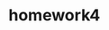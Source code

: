 # homework4

<html>
<title>好難</title>

<head>
    <style>
        .mobile-block {
            width: 375px;
            height: 5866px;
            background-color: #f1f1f1;
        }

        .header {
            width: 335px;
            padding: 20px;
            display: flex;
            flex-direction: row;
            flex-wrap: nowrap;
        }

        .logo {
            display: flex;
            flex-direction: row;
        }

        .ham {
            background-color: #C71B0A;
            width: 28px;
            height: 3px;
            border-radius: 30px;
            margin-bottom: 12px;
            display: flex;
            flex-direction: column;
            justify-content: space-between;
        }

        .subtitle {
            font-size: 16px;
            height: 40px;
            font-weight: bold;
            padding-left: 32px;
            font-family: 'Noto Sans', sans-serif;
        }

        .title {
            font-size: 34px;
            line-height: 50px;
            color: #404040;
            font-weight: bold;
            width: 326px;
            height: 150px;
            padding-left: 25px;
        }

        .hero-image {
            width: 375px;
            height: 252px;
            margin-top: 35px;
        }

        .caption {
            font-size: 14px;
            color: #808080;
            height: 78px;
            margin-top: 21px;
            width: 360px;
            padding-left: 8px;
            font-weight: normal;
            font-family: 'Noto Sans TC', sans-serif;
            font-weight: normal;
            margin-bottom: 74px;
        }

        .line {
            background-color: #d0d0d0;
            height: 1px;
            width: 300px;
            margin-left: 40px;
        }

        .linee {
            background-color: #d0d0d0;
            height: 15px;
            margin-left: 300px;
            width: 1px;
        }

        .classification {
            color: #a67a44;
            font-weight: bold;
            font-size: 16px;
            height: 22px;
            margin-left: 8px;
        }

        .date {
            color: #808080;
            font-size: 14px;
            height: 20px;
            font-weight: normal;
            margin-left: 40px;
            margin-top: 10px;
            font-family: 'Noto Sans TC', sans-serif;
        }

        .hashtag {
            color: #808080;
            font-size: 14px;
            height: 20px;
            font-weight: normal;
            margin-right: 5px;
            font-family: 'Noto Sans TC', sans-serif;

            border: solid #808080;
            border-radius: 50px;
            border-width: 1px;
            display: inline-block;
            margin-top: 45px;
            padding: 7px;
        }

        .some-logos {
            display: flex;
            flex-direction: row;
            justify-content: space-between;
            margin-top: 23px;
            margin-left: 45px;
            margin-right: 44px;
            margin-bottom: 80px;

        }

        p {
            font-size: 20px;
            color: #404040;
            line-height: 40px;
            width: 300px;
            margin-left: 38px;
            margin-bottom: 40px;
            font-family: 'Noto Sans TC', sans-serif;
            font-weight: 400;
            text-align: justify;
        }

        .circle {
            margin-left: 95px;
        }

        .captionn {
            font-size: 14px;
            color: #999999;
            height: 59px;
            width: 235px;
            margin-left: 125px;
            text-align: justify;
            margin-top: 15px;
            font-family: 'Noto Sans TC', sans-serif;
        }

        .captionline {
            width: 235px;
            height: 1px;
            background-color: #d0a67d;
            margin-left: 125px;
            margin-top: 15px;
            margin-bottom: 52px;
        }

        .wave {
            margin-left: 53px;
            margin-top: 80px;
        }

        .related-passage {
            color: #808080;
            font-size: 20px;
            line-height: 28px;
            margin-left: 38px;
            margin-top: 80px;
            margin-bottom: 49px;
        }

        .smart-brown {
            color: #a67a44;
            font-size: 14px;
            font-weight: bold;
            margin-left: 38px;
            margin-bottom: 5px;
            line-height: 20px;
        }

        .intro {
            color: #262626;
            font-weight: bold;
            font-size: 16px;
            line-height: 24px;
            display: flex;
            flex-direction: row;
            width: 300px;
            margin-left: 38px;
        }

        .little-date {
            color: #d0d0d0;
            font-size: 12px;
            line-height: 24px;
            font-weight: bold;
            margin-left: 38px;
            margin-bottom: 17px;
            margin-top: 5px;
        }

        .line-again {
            background-color: #d0d0d0;
            width: 340px;
            height: 1px;
            margin-left: 18px;
        }

        .mobile-block2 {
            width: 375px;
            height: 666px;
            background-color: white;
        }

        .abt {
            color: #808080;
            font-size: 16px;
            line-height: 26px;
            margin-left: 37px;
            margin-bottom: 84px;
            width: 300px;
            margin-top: 60x;
        }

        .more-box {
            width: 300px;
            margin-top: 84px;
            display: flex;
            flex-direction: row;
        }

        .more {
            color: #808080;
            font-size: 18px;
            line-height: 18px;
            display: flex;
            flex-direction: column;
            justify-content: space-between;
        }

        .more2 {
            color: #808080;
            font-size: 18px;
            line-height: 18px;
            margin-left: 68px;
            display: flex;
            flex-direction: column;
        }

        .red-new {
            background-color: #da1f0d;
            width: 28px;
            height: 21px;
            font-size: 12px;
            color: white;
            margin-left: 39px;
            margin-top: 115px;
            text-align: center;
        }
    </style>
</head>

<body>
    <div class="mobile-block">
        <div class="header">
            <div class="logo"><img src="./icons/twreporter-logo.svg"></div>
            <div class="ham">
                <div></div>
                <div></div>
                <div></div>
            </div>
        </div>

        <div class="subtitle">Reporter Saturday Features</div>
        <div class="title">【山思而行】登山中的死亡，對生命的凝視</div>
        <div class="hero-image"><img src="./image/hero-image-mobile.svg"></div>
        <div class="caption">登上山峰之途，就是在死亡的陰影之下，動用自身全部的感官與技藝，設法避開那些遭致危機的陷阱。圖為2016年2月，一支國際登山隊正跨越珠穆朗瑪峰基地營附近的冰川。（攝影／AP／Tashi
            Sherpa／達志影像）</div>


        <div class="line">
            <div class="linee"></div>
            <div class="classification">環境・教育</div>
        </div>
        <br>
        <br>
        <br>
        <div class="line">
            <div class="linee"></div>
        </div>

        <div class="date">刊出日期 2020/2/28</div>
        <div style="margin-left: 35px;" div class="hashtag">#體育</div>
        <div class="hashtag">#山思而行</div>

        <div style="margin-left: 339px;" div class="linee"></div>
        <div class="line"></div>

        <div class="some-logos"><img src="./icons/add-bookmark.svg"><img src="./icons/tool-text.svg">
            <img src="./icons/tool-print.svg"><img src="./icons/share-line.svg"><img src="./icons/share-fb.svg">
            <img src="./icons/share-twitter.svg"></div>

        <p>講到登山，普遍的印象可能是壯闊的山景，雲海朝霞萬丈金芒；也可能是山上人與人之間的情誼，過地形時伸手扶一把，或濕冷雨天一碗熱呼呼的泡麵。我們在山中感受生命各種美好，汲取養分。就算是逆境，痛苦會過去，美會留下，回到人間後依舊能量滿滿再度出發。
        </p>
        <p>做為人，不知為何，我們傾向記憶美好，卻遺忘過程的苦痛。但我卻想，這是否讓我們理解、記憶一件事情性質的方式，也隨之產生偏誤？</p>

        <p>我想說的是，登山是件會死人的運動。</p>
        <div class="circle" div style="display: inline-block"><img src="./icons/Ellipse 1.svg"></div>

        <br>
        <p>那是個風和日麗的早晨，我跟阿果從標高5,600公尺的馬卡魯峰前進基地營帳篷中醒來。我倆前一天剛攀升至7,150公尺處進行適應攀登並下山，往後一週將是一系列壞天氣週期的到來，所以我們正準備迎接休息日的放鬆作息。</p>
        <p>慢慢踱進餐廳帳，吃完千篇一律的鬆餅加煎蛋，正想放個音樂泡杯咖啡，這時外面有人叫我。是Lakpa。</p>
        <p>Lakpa是隔壁營區的商業團"Pioneer Adventure"的老闆，今年除了我跟阿果，馬卡魯峰這裡還有同樣來自台灣的登山者三條魚，她就在這個隊伍中。</p>
        <p>原本以為Lakpa是來約我們晚上去他們隊上吃個飯之類的，興高采烈的走出去跟他打招呼，沒想到他表情挺嚴肅：</p>
        <br>

        <img src="./image/image-1.svg" ; width: 375px; height: 218px;>

        <div class="captionn">2017年3月，一隊登山者朝向尼泊爾羅布崎的登山營地前進。（攝影／AP／Tashi Sherpa／達志影像）</div>
        <div class="captionline"></div>
        <br>

        <p>其實我們也常忽略，就算我們將自己關在由水泥與文明構成的防護罩中，離野性的大自然遠遠的，各種意外還是可能在不經意間降臨。但我們卻很容易欺騙自己，在日常文明生活中，死亡離我們很遠。加上華人文化將生死視作忌諱而不與談論，所以大多數人其實並不真正意識到，死亡其實比我們想像中靠近。
        </p>
        <p>我真正意識到這件事情是2013年，那年我在當兵，因為身體背面一個莫名的黑色凸起去看醫生。原本以為是痣，切掉就好了。結果醫生一看面色凝重：「你這個可能是黑色素瘤，得趕快預約開刀之後做切片檢查。」我一開始還想說那啥，不就是個小肉瘤嗎？結果一google之下，發現如果真的是黑色素瘤，我活超過3年的機率不到10%。
        </p>
        <p>當然後來切片檢查是良性，切掉就沒事了。但這件事情某程度上改變了我的世界觀。在熱愛的事情上投注生命與熱情，就算有其風險，依舊要直面死亡。如此，也才是真正認真的直面生命。</p>
        <p>生命有各種路徑與選擇，60億人也許有60億種人生樣態。重要的，是釐清並接受，自己走在怎樣的生命之道上。若能無悔，就是一種幸運。這篇文章，與其說是寫給不特定受眾，不如說是寫給自己。</p>
        <p>自開始登山並投入海外攀登以來，隨著逐漸深入，難免就有愈多認識的人永遠留在了山上。問我怎麼去看待這些逝去？也許有些沉重，但更多的是祝福。</p>

        <div class="wave"><img src="./image/Vector.svg"></div>
        <div class="related-passage">相關文章</div>
        <div class="smart-brown" div style="margin-top: 49px;">環境．教育</div>

        <div class="intro">探險一步、前進一步──<br>
            呂忠翰、張元植挑戰台灣人首登「野蠻巨峰」K2
            <img src="./image/20190426095107-9f1d0799ad06436d1ae0dbe5ded9fc77-w400 1.svg"></div>
        <div class="little-date">2019/4/26</div>
        <div class="line-again"></div>

        <div class="smart-brown" div style="margin-top: 19px;">環境．教育</div>
        <div class="intro">守在半山腰的指揮靈魂<br>
            「8千公尺英雄」推手連志展
            <img src="./image/20190426095107-9f1d0799ad06436d1ae0dbe5ded9fc77-w400.svg"></div>
        <div class="little-date">2019/4/26</div>
        <div class="line-again"></div>

        <div class="smart-brown" div style="margin-top: 19px;">環境．教育</div>
        <div class="intro">山，在這裡──紙上攻頂14座8千公尺高山
            <img src="./image/20190426095107-9f1d0799ad06436d1ae0dbe5ded9fc77-w401.svg"></div>
        <div class="little-date">2019/4/26</div>
        <div class="line-again"></div>


        <div class="smart-brown" div style="margin-top: 19px;">環境．教育</div>
        <div class="intro">【山思而行】高海拔的氧氣，就像自由
            <img src="./image/20190426095107-9f1d0799ad06436d1ae0dbe5ded9fc77-w4021.svg"></div>
        <div class="little-date">2019/12/14</div>
        <div class="line-again"></div>

    </div>

    <div class="mobile-block2">

        <div class="abt"><br><br>2015年12月《報導者》正式上線，稟持深度、開放、非營利的精神，致力於公共領域調查報導，為讀者持續追蹤各項重要議題，共同打造多元的社會與媒體環境。</div>

        <div class="more-box">
            <div class="red-new">NEW</div>
            <div class="more">
                <div>關於我們</div>
                <div>聯絡我們</div>
                <div>作者群</div>
                <div>影響力報告</div>
            </div>

            <div class="more" div style="margin-left: 53px;">
                <div>隱私政策</div>
                <div>許可協議</div>
                <div>捐款徵信</div>
                <div>常見問題</div>
            </div>
        </div>

        <div class="more2">
            <div div style="margin-top: 57px;">加入我們</div>
            <div div style="margin-top: 15px;">訂閱電子報</div>
            <div div style="margin-top: 15px; margin-bottom: 57px;">報導者基金會新聞專區</div>
        </div>


        <div class="some-logos"><img src="./icons/facebook.svg"><img src="./icons/instgram.svg"><img
                src="./icons/line.svg">
            <img src="./icons/medium.svg"><img src="./icons/github.svg"><img src="./icons/rss.svg"></div>

    </div>
    </div>

</body>

</html>
